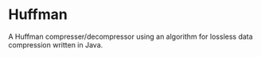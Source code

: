 # Huffman
A Huffman compresser/decompressor using an algorithm for lossless data compression written in Java.
